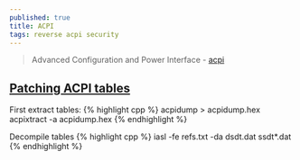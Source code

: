 ```yaml
---
published: true
title: ACPI
tags: reverse acpi security
---
```

> Advanced Configuration and Power Interface - [acpi](https://en.wikipedia.org/wiki/Advanced_Configuration_and_Power_Interface)

## [Patching ACPI tables](https://github.com/ivzave/matebook-linux#patching-acpi-tables)

First extract tables:
{% highlight cpp %}
acpidump > acpidump.hex
acpixtract -a acpidump.hex
{% endhighlight %}

Decompile tables
{% highlight cpp %}
iasl -fe refs.txt -da dsdt.dat ssdt*.dat
{% endhighlight %}
